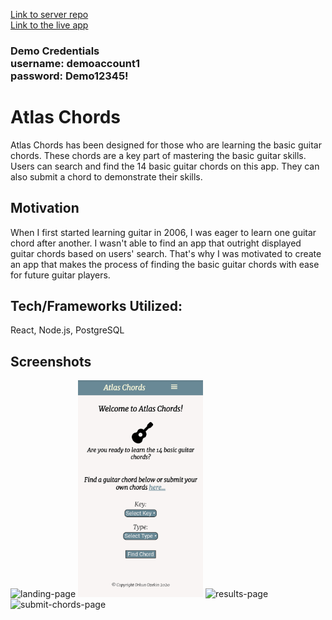 [Link to server repo](https://github.com/orkunozekin/Atlas-Chords-Node-Express) <br> [Link to the live app](https://atlas-chords.vercel.app/)

### Demo Credentials <br> username: demoaccount1 <br> password: Demo12345! ###
        
# Atlas Chords

Atlas Chords has been designed for those who are learning the basic guitar chords.
These chords are a key part of mastering the basic guitar skills. 
Users can search and find the 14 basic guitar chords on this app. 
They can also submit a chord to demonstrate their skills. 

## Motivation

When I first started learning guitar in 2006, I was eager to learn one guitar chord after another. I wasn't able to find an app that outright displayed guitar chords based on users' search. 
That's why I was motivated to create an app that makes the process of finding the basic guitar chords with ease for future guitar players. 

## Tech/Frameworks Utilized:
React, Node.js, PostgreSQL

## Screenshots <br>
![landing-page](https://user-images.githubusercontent.com/60856303/87971682-52677c00-ca8b-11ea-8df4-636a6d11cc91.png) 
<img src="./Screenshots/landing-page.png" width="200">
![results-page](https://user-images.githubusercontent.com/60856303/87971705-5eebd480-ca8b-11ea-9eb0-fb17d1fa7f5a.png)
![submit-chords-page](https://user-images.githubusercontent.com/60856303/87971711-614e2e80-ca8b-11ea-903c-e45558054d0f.png)
